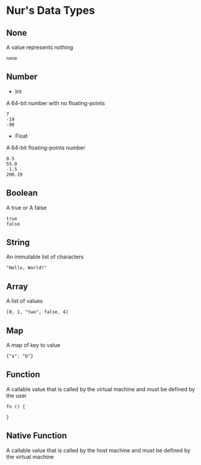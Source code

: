 # Nur's Data Types

## None

A value represents nothing

```
none
```

## Number

- Int

A 64-bit number with no floating-points

```
7
-19
-90
```

- Float

A 64-bit floating-points number

```
0.5
55.0
-1.5
200.19
```

## Boolean

A true or A false

```
true
false
```

## String

An immutable list of characters

```
"Hello, World!"
```

## Array

A list of values

```
[0, 1, "two", false, 4]
```

## Map

A map of key to value

```
{"a": "b"}
```

## Function

A callable value that is called by the virtual machine and must be defined by the user

```
fn () {

}
```

## Native Function

A callable value that is called by the host machine and must be defined by the virtual machine
